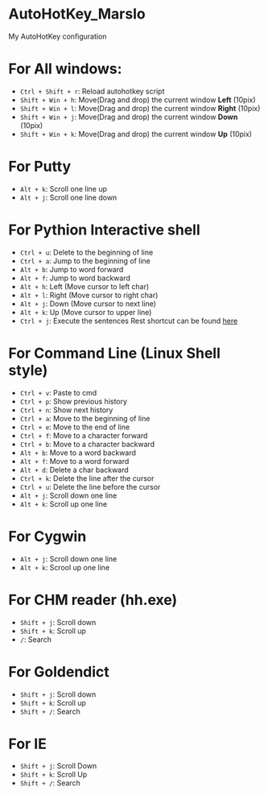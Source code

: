 AutoHotKey_Marslo
=================

My AutoHotKey configuration

# For All windows:
- `Ctrl + Shift + r`: Reload autohotkey script
- `Shift + Win + h`: Move(Drag and drop) the current window **Left** (10pix)
- `Shift + Win + l`: Move(Drag and drop) the current window **Right** (10pix)
- `Shift + Win + j`: Move(Drag and drop) the current window **Down** (10pix)
- `Shift + Win + k`: Move(Drag and drop) the current window **Up** (10pix)

# For Putty
- `Alt + k`: Scroll one line up
- `Alt + j`: Scroll one line down

# For Pythion Interactive shell
- `Ctrl + u`: Delete to the beginning of line
- `Ctrl + a`: Jump to the beginning of line
- `Alt + b`: Jump to word forward
- `Alt + f`: Jump to word backward
- `Alt + h`: Left (Move cursor to left char)
- `Alt + l`: Right (Move cursor to right char)
- `Alt + j`: Down (Move cursor to next line)
- `Alt + k`: Up (Move cursor to upper line)
- `Ctrl + j`: Execute the sentences
Rest shortcut can be found [here](https://github.com/woainvzu/PythonIDLE_config_Marslo/blob/master/IDLE/.idlerc/config-keys.cfg)

# For Command Line (Linux Shell style)
- `Ctrl + v`: Paste to cmd
- `Ctrl + p`: Show previous history
- `Ctrl + n`: Show next history
- `Ctrl + a`: Move to the beginning of line
- `Ctrl + e`: Move to the end of line
- `Ctrl + f`: Move to a character forward
- `Ctrl + b`: Move to a character backward
- `Alt + b`: Move to a word backward
- `Alt + f`: Move to a word forward
- `Alt + d`: Delete a char backward
- `Ctrl + k`: Delete the line after the cursor
- `Ctrl + u`: Delete the line before the cursor
- `Alt + j`: Scroll down one line
- `Alt + k`: Scroll up one line

# For Cygwin
- `Alt + j`: Scroll down one line
- `Alt + k`: Scrool up one line

# For CHM reader (hh.exe)
- `Shift + j`: Scroll down
- `Shift + k`: Scroll up
- `/`: Search

# For Goldendict
- `Shift + j`: Scroll down
- `Shift + k`: Scroll up
- `Shift + /`: Search

# For IE
- `Shift + j`: Scroll Down
- `Shift + k`: Scroll Up
- `Shift + /`: Search

